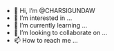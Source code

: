 - 👋 Hi, I’m @CHARSIGUNDAW
- 👀 I’m interested in ...
- 🌱 I’m currently learning ...
- 💞️ I’m looking to collaborate on ...
- 📫 How to reach me ...

<!---
CHARSIGUNDAW/CHARSIGUNDAW is a ✨ special ✨ repository because its `README.md` (this file) appears on your GitHub profile.
You can click the Preview link to take a look at your changes.
--->

